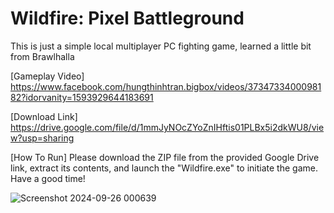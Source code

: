 # Wildfire: Pixel Battleground

This is just a simple local multiplayer PC fighting game, learned a little bit from Brawlhalla

[Gameplay Video] https://www.facebook.com/hungthinhtran.bigbox/videos/3734733400098182?idorvanity=1593929644183691

[Download Link] https://drive.google.com/file/d/1mmJyNOcZYoZnIHftis01PLBx5i2dkWU8/view?usp=sharing

[How To Run] Please download the ZIP file from the provided Google Drive link, extract its contents, and launch the "Wildfire.exe" to initiate the game. Have a good time!

![Screenshot 2024-09-26 000639](https://github.com/user-attachments/assets/282f5439-6133-4f21-aaa1-4d8930295bdd)
